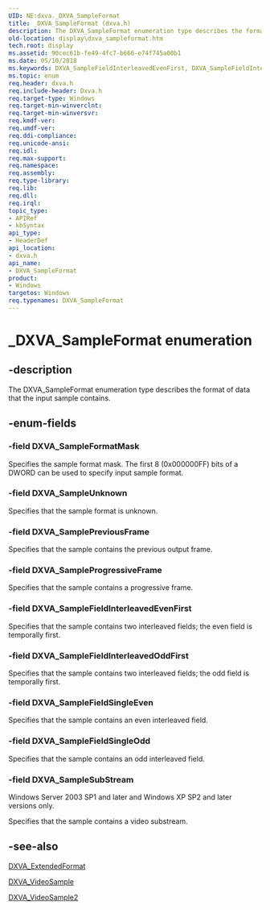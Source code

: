 ```yaml
---
UID: NE:dxva._DXVA_SampleFormat
title: _DXVA_SampleFormat (dxva.h)
description: The DXVA_SampleFormat enumeration type describes the format of data that the input sample contains.
old-location: display\dxva_sampleformat.htm
tech.root: display
ms.assetid: 90cec61b-fe49-4fc7-b666-e74f745a00b1
ms.date: 05/10/2018
ms.keywords: DXVA_SampleFieldInterleavedEvenFirst, DXVA_SampleFieldInterleavedOddFirst, DXVA_SampleFieldSingleEven, DXVA_SampleFieldSingleOdd, DXVA_SampleFormat, DXVA_SampleFormat enumeration [Display Devices], DXVA_SampleFormatMask, DXVA_SamplePreviousFrame, DXVA_SampleProgressiveFrame, DXVA_SampleSubStream, DXVA_SampleUnknown, _DXVA_SampleFormat, display.dxva_sampleformat, dxva/DXVA_SampleFieldInterleavedEvenFirst, dxva/DXVA_SampleFieldInterleavedOddFirst, dxva/DXVA_SampleFieldSingleEven, dxva/DXVA_SampleFieldSingleOdd, dxva/DXVA_SampleFormat, dxva/DXVA_SampleFormatMask, dxva/DXVA_SamplePreviousFrame, dxva/DXVA_SampleProgressiveFrame, dxva/DXVA_SampleSubStream, dxva/DXVA_SampleUnknown, dxvaref_342ab3ab-8498-4d6f-a052-aff84c407436.xml
ms.topic: enum
req.header: dxva.h
req.include-header: Dxva.h
req.target-type: Windows
req.target-min-winverclnt: 
req.target-min-winversvr: 
req.kmdf-ver: 
req.umdf-ver: 
req.ddi-compliance: 
req.unicode-ansi: 
req.idl: 
req.max-support: 
req.namespace: 
req.assembly: 
req.type-library: 
req.lib: 
req.dll: 
req.irql: 
topic_type:
- APIRef
- kbSyntax
api_type:
- HeaderDef
api_location:
- dxva.h
api_name:
- DXVA_SampleFormat
product:
- Windows
targetos: Windows
req.typenames: DXVA_SampleFormat
---
```


# _DXVA_SampleFormat enumeration


## -description


The DXVA_SampleFormat enumeration type describes the format of data that the input sample contains.


## -enum-fields




### -field DXVA_SampleFormatMask

Specifies the sample format mask. The first 8 (0x000000FF) bits of a DWORD can be used to specify input sample format. 



### -field DXVA_SampleUnknown

Specifies that the sample format is unknown. 



### -field DXVA_SamplePreviousFrame

Specifies that the sample contains the previous output frame.


### -field DXVA_SampleProgressiveFrame

Specifies that the sample contains a progressive frame.


### -field DXVA_SampleFieldInterleavedEvenFirst

Specifies that the sample contains two interleaved fields; the even field is temporally first.


### -field DXVA_SampleFieldInterleavedOddFirst

Specifies that the sample contains two interleaved fields; the odd field is temporally first.


### -field DXVA_SampleFieldSingleEven

Specifies that the sample contains an even interleaved field.


### -field DXVA_SampleFieldSingleOdd

Specifies that the sample contains an odd interleaved field.


### -field DXVA_SampleSubStream

Windows Server 2003 SP1 and later and Windows XP SP2 and later versions only.

Specifies that the sample contains a video substream.


## -see-also




<a href="https://msdn.microsoft.com/library/windows/hardware/ff563967">DXVA_ExtendedFormat</a>



<a href="https://msdn.microsoft.com/library/windows/hardware/ff564085">DXVA_VideoSample</a>



<a href="https://msdn.microsoft.com/library/windows/hardware/ff564092">DXVA_VideoSample2</a>
 

 

